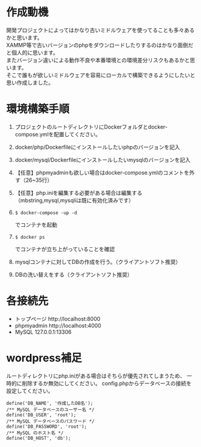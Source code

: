 # 作成動機
開発プロジェクトによってはかなり古いミドルウェアを使ってることも多々あるかと思います。  
XAMMP等で古いバージョンのphpをダウンロードしたりするのはかなり面倒だと個人的に思います。  
またバージョン違いによる動作不良や本番環境との環境差分リスクもあるかと思います。  
そこで誰もが欲しいミドルウェアを容易にローカルで構築できるようにしたいと思い作成しました。
# 環境構築手順
1. プロジェクトのルートディレクトリにDockerフォルダとdocker-compose.ymlを配置してください。

2. docker/php/Dockerfileにインストールしたいphpのバージョンを記入
3. docker/mysql/Dockerfileにインストールしたいmysqlのバージョンを記入
4. 【任意】phpmyadminも欲しい場合はdocker-compose.ymlのコメントを外す（26~35行）
5. 【任意】php.iniを編集する必要がある場合は編集する（mbstring,mysql,mysqliは既に有効化済みです）
6.     $ docker-compose -up -d
    でコンテナを起動
7.     $ docker ps
    でコンテナが立ち上がっていることを確認
8. mysqlコンテナに対してDBの作成を行う。（クライアントソフト推奨）
9.  DBの洗い替えをする（クライアントソフト推奨）

# 各接続先
* トップページ http://localhost:8000
* phpmyadmin http://localhost:4000
* MySQL 127.0.0.1:13306

# wordpress補足
ルートディレクトリにphp.iniがある場合はそちらが優先されてしまうため、
一時的に削除するか無効にしてください。
config.phpからデータベースの接続を設定してください。

    define('DB_NAME', '作成したDB名');
    /** MySQL データベースのユーザー名 */
    define('DB_USER', 'root');
    /** MySQL データベースのパスワード */
    define('DB_PASSWORD', 'root');
    /** MySQL のホスト名 */
    define('DB_HOST', 'db');